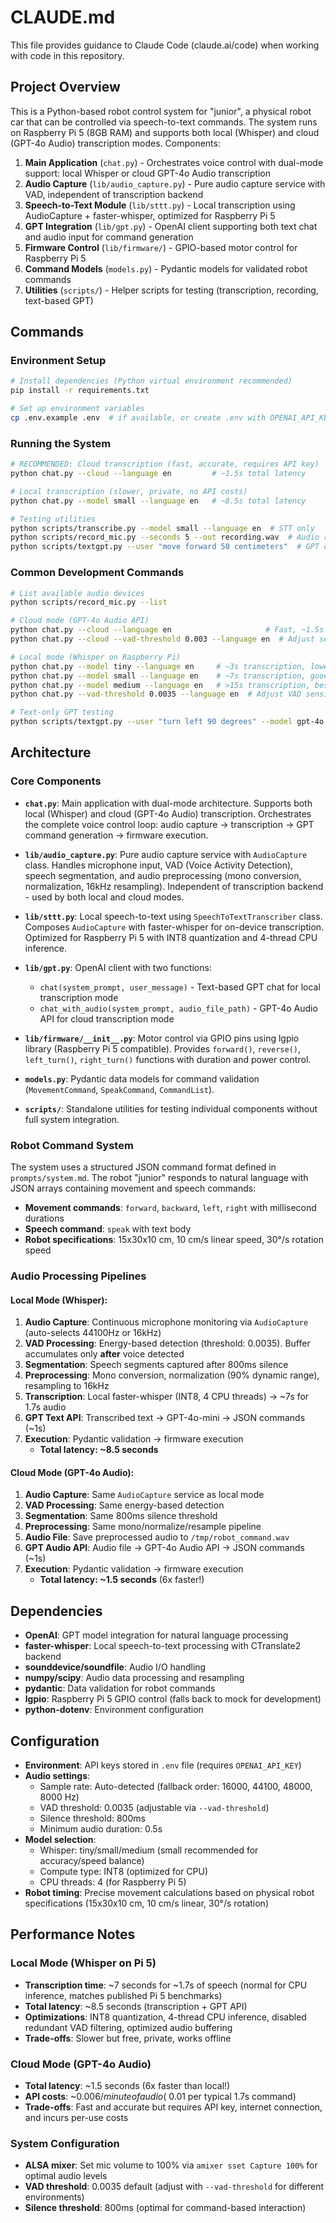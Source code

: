# CLAUDE.md

This file provides guidance to Claude Code (claude.ai/code) when working with code in this repository.

## Project Overview

This is a Python-based robot control system for "junior", a physical robot car that can be controlled via speech-to-text commands. The system runs on Raspberry Pi 5 (8GB RAM) and supports both local (Whisper) and cloud (GPT-4o Audio) transcription modes. Components:

1. **Main Application** (`chat.py`) - Orchestrates voice control with dual-mode support: local Whisper or cloud GPT-4o Audio transcription
2. **Audio Capture** (`lib/audio_capture.py`) - Pure audio capture service with VAD, independent of transcription backend
3. **Speech-to-Text Module** (`lib/sttt.py`) - Local transcription using AudioCapture + faster-whisper, optimized for Raspberry Pi 5
4. **GPT Integration** (`lib/gpt.py`) - OpenAI client supporting both text chat and audio input for command generation
5. **Firmware Control** (`lib/firmware/`) - GPIO-based motor control for Raspberry Pi 5
6. **Command Models** (`models.py`) - Pydantic models for validated robot commands
7. **Utilities** (`scripts/`) - Helper scripts for testing (transcription, recording, text-based GPT)

## Commands

### Environment Setup
```bash
# Install dependencies (Python virtual environment recommended)
pip install -r requirements.txt

# Set up environment variables
cp .env.example .env  # if available, or create .env with OPENAI_API_KEY
```

### Running the System
```bash
# RECOMMENDED: Cloud transcription (fast, accurate, requires API key)
python chat.py --cloud --language en         # ~1.5s total latency

# Local transcription (slower, private, no API costs)
python chat.py --model small --language en   # ~8.5s total latency

# Testing utilities
python scripts/transcribe.py --model small --language en  # STT only
python scripts/record_mic.py --seconds 5 --out recording.wav  # Audio recording
python scripts/textgpt.py --user "move forward 50 centimeters"  # GPT only (no STT)
```

### Common Development Commands
```bash
# List available audio devices
python scripts/record_mic.py --list

# Cloud mode (GPT-4o Audio API)
python chat.py --cloud --language en                     # Fast, ~1.5s total latency
python chat.py --cloud --vad-threshold 0.003 --language en  # Adjust sensitivity

# Local mode (Whisper on Raspberry Pi)
python chat.py --model tiny --language en     # ~3s transcription, lower accuracy
python chat.py --model small --language en    # ~7s transcription, good accuracy
python chat.py --model medium --language en   # >15s transcription, best accuracy
python chat.py --vad-threshold 0.0035 --language en  # Adjust VAD sensitivity

# Text-only GPT testing
python scripts/textgpt.py --user "turn left 90 degrees" --model gpt-4o
```

## Architecture

### Core Components

- **`chat.py`**: Main application with dual-mode architecture. Supports both local (Whisper) and cloud (GPT-4o Audio) transcription. Orchestrates the complete voice control loop: audio capture → transcription → GPT command generation → firmware execution.

- **`lib/audio_capture.py`**: Pure audio capture service with `AudioCapture` class. Handles microphone input, VAD (Voice Activity Detection), speech segmentation, and audio preprocessing (mono conversion, normalization, 16kHz resampling). Independent of transcription backend - used by both local and cloud modes.

- **`lib/sttt.py`**: Local speech-to-text using `SpeechToTextTranscriber` class. Composes `AudioCapture` with faster-whisper for on-device transcription. Optimized for Raspberry Pi 5 with INT8 quantization and 4-thread CPU inference.

- **`lib/gpt.py`**: OpenAI client with two functions:
  - `chat(system_prompt, user_message)` - Text-based GPT chat for local transcription mode
  - `chat_with_audio(system_prompt, audio_file_path)` - GPT-4o Audio API for cloud transcription mode

- **`lib/firmware/__init__.py`**: Motor control via GPIO pins using lgpio library (Raspberry Pi 5 compatible). Provides `forward()`, `reverse()`, `left_turn()`, `right_turn()` functions with duration and power control.

- **`models.py`**: Pydantic data models for command validation (`MovementCommand`, `SpeakCommand`, `CommandList`).

- **`scripts/`**: Standalone utilities for testing individual components without full system integration.

### Robot Command System

The system uses a structured JSON command format defined in `prompts/system.md`. The robot "junior" responds to natural language with JSON arrays containing movement and speech commands:

- **Movement commands**: `forward`, `backward`, `left`, `right` with millisecond durations
- **Speech command**: `speak` with text body
- **Robot specifications**: 15x30x10 cm, 10 cm/s linear speed, 30°/s rotation speed

### Audio Processing Pipelines

#### Local Mode (Whisper):
1. **Audio Capture**: Continuous microphone monitoring via `AudioCapture` (auto-selects 44100Hz or 16kHz)
2. **VAD Processing**: Energy-based detection (threshold: 0.0035). Buffer accumulates only **after** voice detected
3. **Segmentation**: Speech segments captured after 800ms silence
4. **Preprocessing**: Mono conversion, normalization (90% dynamic range), resampling to 16kHz
5. **Transcription**: Local faster-whisper (INT8, 4 CPU threads) → ~7s for 1.7s audio
6. **GPT Text API**: Transcribed text → GPT-4o-mini → JSON commands (~1s)
7. **Execution**: Pydantic validation → firmware execution
   - **Total latency: ~8.5 seconds**

#### Cloud Mode (GPT-4o Audio):
1. **Audio Capture**: Same `AudioCapture` service as local mode
2. **VAD Processing**: Same energy-based detection
3. **Segmentation**: Same 800ms silence threshold
4. **Preprocessing**: Same mono/normalize/resample pipeline
5. **Audio File**: Save preprocessed audio to `/tmp/robot_command.wav`
6. **GPT Audio API**: Audio file → GPT-4o Audio API → JSON commands (~1s)
7. **Execution**: Pydantic validation → firmware execution
   - **Total latency: ~1.5 seconds** (6x faster!)

## Dependencies

- **OpenAI**: GPT model integration for natural language processing
- **faster-whisper**: Local speech-to-text processing with CTranslate2 backend
- **sounddevice/soundfile**: Audio I/O handling
- **numpy/scipy**: Audio data processing and resampling
- **pydantic**: Data validation for robot commands
- **lgpio**: Raspberry Pi 5 GPIO control (falls back to mock for development)
- **python-dotenv**: Environment configuration

## Configuration

- **Environment**: API keys stored in `.env` file (requires `OPENAI_API_KEY`)
- **Audio settings**:
  - Sample rate: Auto-detected (fallback order: 16000, 44100, 48000, 8000 Hz)
  - VAD threshold: 0.0035 (adjustable via `--vad-threshold`)
  - Silence threshold: 800ms
  - Minimum audio duration: 0.5s
- **Model selection**:
  - Whisper: tiny/small/medium (small recommended for accuracy/speed balance)
  - Compute type: INT8 (optimized for CPU)
  - CPU threads: 4 (for Raspberry Pi 5)
- **Robot timing**: Precise movement calculations based on physical robot specifications (15x30x10 cm, 10 cm/s linear, 30°/s rotation)

## Performance Notes

### Local Mode (Whisper on Pi 5)
- **Transcription time**: ~7 seconds for ~1.7s of speech (normal for CPU inference, matches published Pi 5 benchmarks)
- **Total latency**: ~8.5 seconds (transcription + GPT API)
- **Optimizations**: INT8 quantization, 4-thread CPU inference, disabled redundant VAD filtering, optimized audio buffering
- **Trade-offs**: Slower but free, private, works offline

### Cloud Mode (GPT-4o Audio)
- **Total latency**: ~1.5 seconds (6x faster than local!)
- **API costs**: ~$0.006/minute of audio (~$0.01 per typical 1.7s command)
- **Trade-offs**: Fast and accurate but requires API key, internet connection, and incurs per-use costs

### System Configuration
- **ALSA mixer**: Set mic volume to 100% via `amixer sset Capture 100%` for optimal audio levels
- **VAD threshold**: 0.0035 default (adjust with `--vad-threshold` for different environments)
- **Silence threshold**: 800ms (optimal for command-based interaction)